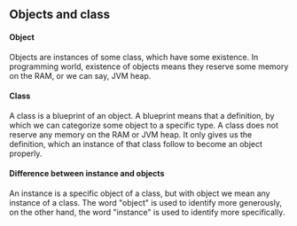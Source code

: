 ## Objects and class

#### Object
Objects are instances of some class, which have some existence. In programming world, existence of objects means they reserve some memory on the RAM, or we can say, JVM heap.

#### Class
A class is a blueprint of an object. A blueprint means that a definition, by which we can categorize some object to a specific type. A class does not reserve any memory on the RAM or JVM heap. It only gives us the definition, which an instance of that class follow to become an object properly.

#### Difference between instance and objects
An instance is a specific object of a class, but with object we mean any instance of a class. The word "object" is used to identify more generously, on the other hand, the word "instance" is used to identify more specifically.
